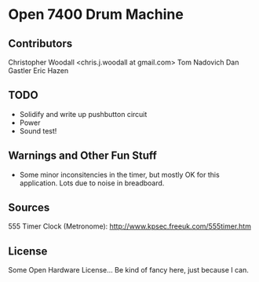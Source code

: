 # Open 7400 Drum Machine

## Contributors
Christopher Woodall <chris.j.woodall at gmail.com>
Tom Nadovich
Dan Gastler
Eric Hazen

## TODO

- Solidify and write up pushbutton circuit
- Power
- Sound test!

## Warnings and Other Fun Stuff

- Some minor inconsitencies in the timer, but mostly OK for this application. Lots due to noise in breadboard.

## Sources

555 Timer Clock (Metronome): http://www.kpsec.freeuk.com/555timer.htm

## License

Some Open Hardware License... Be kind of fancy here, just because I can.